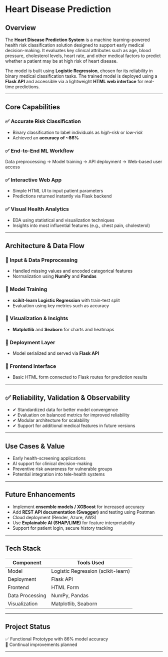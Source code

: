 # Heart Disease Prediction

##  Overview
The **Heart Disease Prediction System** is a machine learning–powered health risk classification solution designed to support early medical decision-making. It evaluates key clinical attributes such as age, blood pressure, cholesterol levels, heart rate, and other medical factors to predict whether a patient may be at high risk of heart disease.

The model is built using **Logistic Regression**, chosen for its reliability in binary medical classification tasks. The trained model is deployed using a **Flask API** and accessible via a lightweight **HTML web interface** for real-time predictions.

---

##  Core Capabilities

### ✅ Accurate Risk Classification
- Binary classification to label individuals as *high-risk* or *low-risk*
- Achieved an **accuracy of ~86%**

### ✅ End-to-End ML Workflow
Data preprocessing → Model training → API deployment → Web-based user access

### ✅ Interactive Web App
- Simple HTML UI to input patient parameters
- Predictions returned instantly via Flask backend

### ✅ Visual Health Analytics
- EDA using statistical and visualization techniques
- Insights into most influential features (e.g., chest pain, cholesterol)

---

## Architecture & Data Flow

### 🔹 Input & Data Preprocessing
- Handled missing values and encoded categorical features
- Normalization using **NumPy** and **Pandas**

### 🔹 Model Training
- **scikit-learn Logistic Regression** with train-test split
- Evaluation using key metrics such as accuracy

### 🔹 Visualization & Insights
- **Matplotlib** and **Seaborn** for charts and heatmaps

### 🔹 Deployment Layer
- Model serialized and served via **Flask API**

### 🔹 Frontend Interface
- Basic HTML form connected to Flask routes for prediction results

---

## ✅ Reliability, Validation & Observability
- ✔ Standardized data for better model convergence
- ✔ Evaluation on balanced metrics for improved reliability
- ✔ Modular architecture for scalability
- ✔ Support for additional medical features in future versions

---

##  Use Cases & Value

- Early health-screening applications  
- AI support for clinical decision-making  
- Preventive risk awareness for vulnerable groups  
- Potential integration into tele-health systems  

---

##  Future Enhancements

- Implement **ensemble models / XGBoost** for increased accuracy  
- Add **REST API documentation (Swagger)** and testing using Postman  
- Cloud deployment (Render, Azure, AWS)  
- Use **Explainable AI (SHAP/LIME)** for feature interpretability  
- Support for patient login, secure history tracking  

---

##  Tech Stack

| Component | Tools Used |
|----------|------------|
| Model | Logistic Regression (scikit-learn) |
| Deployment | Flask API |
| Frontend | HTML Form |
| Data Processing | NumPy, Pandas |
| Visualization | Matplotlib, Seaborn |

---

##  Project Status
✅ Functional Prototype with 86% model accuracy  
🔄 Continual improvements planned

---


